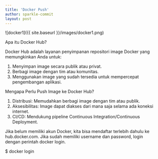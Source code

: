 ```yaml
---
title: 'Docker Push'
author: sparkle-commit
layout: post
---
```

![docker1]({{ site.baseurl }}/images/docker1.png)

Apa itu Docker Hub?

Docker Hub adalah layanan penyimpanan repositori image Docker yang memungkinkan Anda untuk:
1. Menyimpan image secara publik atau privat.
2. Berbagi image dengan tim atau komunitas.
3. Menggunakan image yang sudah tersedia untuk mempercepat pengembangan aplikasi.

Mengapa Perlu Push Image ke Docker Hub?
1. Distribusi: Memudahkan berbagi image dengan tim atau publik.
2. Aksesibilitas: Image dapat diakses dari mana saja selama ada koneksi internet.
3. CI/CD: Mendukung pipeline Continuous Integration/Continuous Deployment.

Jika belum memiliki akun Docker, kita bisa mendaftar terlebih dahulu ke hub.docker.com. Jika sudah memiliki username dan password, login dengan perintah docker login.

$ docker login
